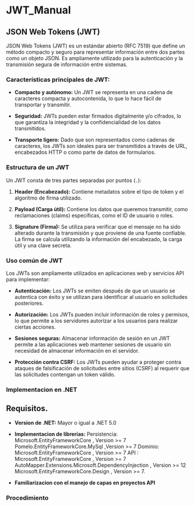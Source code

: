# JWT_Manual


## JSON Web Tokens (JWT)

JSON Web Tokens (JWT) es un estándar abierto (RFC 7519) que define un método compacto y seguro para representar información entre dos partes como un objeto JSON. Es ampliamente utilizado para la autenticación y la transmisión segura de información entre sistemas.

### Características principales de JWT:

- **Compacto y autónomo:** Un JWT se representa en una cadena de caracteres compacta y autocontenida, lo que lo hace fácil de transportar y transmitir.

- **Seguridad:** JWTs pueden estar firmados digitalmente y/o cifrados, lo que garantiza la integridad y la confidencialidad de los datos transmitidos.

- **Transporte ligero:** Dado que son representados como cadenas de caracteres, los JWTs son ideales para ser transmitidos a través de URL, encabezados HTTP o como parte de datos de formularios.

### Estructura de un JWT

Un JWT consta de tres partes separadas por puntos (`.`):

1. **Header (Encabezado):** Contiene metadatos sobre el tipo de token y el algoritmo de firma utilizado.

2. **Payload (Carga útil):** Contiene los datos que queremos transmitir, como reclamaciones (claims) específicas, como el ID de usuario o roles.

3. **Signature (Firma):** Se utiliza para verificar que el mensaje no ha sido alterado durante la transmisión y que proviene de una fuente confiable. La firma se calcula utilizando la información del encabezado, la carga útil y una clave secreta.

### Uso común de JWT

Los JWTs son ampliamente utilizados en aplicaciones web y servicios API para implementar:

- **Autenticación:** Los JWTs se emiten después de que un usuario se autentica con éxito y se utilizan para identificar al usuario en solicitudes posteriores.

- **Autorización:** Los JWTs pueden incluir información de roles y permisos, lo que permite a los servidores autorizar a los usuarios para realizar ciertas acciones.

- **Sesiones seguras:** Almacenar información de sesión en un JWT permite a las aplicaciones web mantener sesiones de usuario sin necesidad de almacenar información en el servidor.

- **Protección contra CSRF:** Los JWTs pueden ayudar a proteger contra ataques de falsificación de solicitudes entre sitios (CSRF) al requerir que las solicitudes contengan un token válido.


### Implementacion en .NET

## Requisitos.
- **Version de .NET:** Mayor o igual a .NET 5.0
- **Implementacion de librerias:**
     Persistencia: Microsoft.EntityFrameworkCore , Version >= 7
                   Pomelo.EntityFrameworkCore.MySql ,Version >= 7
     Dominio:  Microsoft.EntityFrameworkCore , Version >= 7
     API : Microsoft.EntityFrameworkCore , Version >= 7
           AutoMapper.Extensions.Microsoft.DependencyInjection , Version >= 12
           Microsoft.EntityFrameworkCore.Design , Version >= 7.

- **Familiarizacion con el manejo de capas en proyectos API**


### Procedimiento

